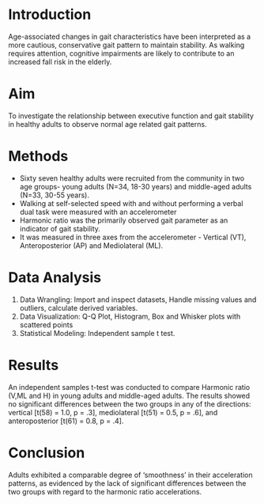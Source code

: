 # Introduction
Age-associated changes in gait characteristics have been interpreted as a more cautious, conservative gait pattern to maintain stability. As walking requires attention, cognitive impairments are likely to contribute to an increased fall risk in the elderly. 

# Aim
To investigate the relationship between executive function and gait stability in healthy adults to observe normal age related gait patterns.

# Methods
- Sixty seven healthy adults were recruited from the community in two age groups-
young adults (N=34, 18-30 years) and middle-aged adults (N=33, 30-55 years). 
- Walking at self-selected speed with and without performing a verbal dual task were measured with an accelerometer
- Harmonic ratio was the primarily observed gait parameter as an indicator of gait stability.
- It was measured in three axes from the accelerometer - Vertical (VT), Anteroposterior (AP) and Mediolateral (ML).

# Data Analysis
1. Data Wrangling: Import and inspect datasets, Handle missing values and outliers, calculate derived variables.
2. Data Visualization: Q-Q Plot, Histogram, Box and Whisker plots with scattered points
3. Statistical Modeling: Independent sample t test.

# Results
An independent samples t-test was conducted to compare Harmonic ratio (V,ML and H) in young adults and middle-aged adults.
The results showed no significant differences between the two groups in any of the directions: vertical [t(58) = 1.0, p = .3], mediolateral [t(51) = 0.5, p = .6], and anteroposterior [t(61) = 0.8, p = .4].

# Conclusion
Adults exhibited a comparable degree of ‘smoothness’ in their acceleration patterns, as evidenced by the lack of significant differences between the two groups with regard to the harmonic ratio accelerations.

